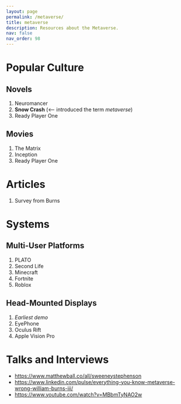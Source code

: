 ```yaml
---
layout: page
permalink: /metaverse/
title: metaverse
description: Resources about the Metaverse.
nav: false
nav_order: 98
---
```


# Popular Culture

## Novels

1. Neuromancer
2. **Snow Crash** (<-- introduced the term _metaverse_)
3. Ready Player One

## Movies

1. The Matrix
2. Inception
3. Ready Player One

# Articles

1. Survey from Burns

# Systems

## Multi-User Platforms

1. PLATO
2. Second Life
3. Minecraft
4. Fortnite
5. Roblox

## Head-Mounted Displays

1. _Earliest demo_
2. EyePhone
3. Oculus Rift
4. Apple Vision Pro

# Talks and Interviews

- <https://www.matthewball.co/all/sweeneystephenson>
- <https://www.linkedin.com/pulse/everything-you-know-metaverse-wrong-william-burns-iii/>
- <https://www.youtube.com/watch?v=MBbmTyNAO2w>
